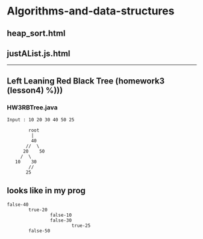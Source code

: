 # Algorithms-and-data-structures
## heap_sort.html

## justAList.js.html
___
## Left Leaning Red Black Tree (homework3 (lesson4) %)))
### HW3RBTree.java

    Input : 10 20 30 40 50 25
```
        root
         |
         40
       //  \
      20    50
     /  \
   10    30
        //
       25
```

## looks like in my prog
```
false-40
        true-20
                false-10
                false-30
                        true-25
        false-50
```